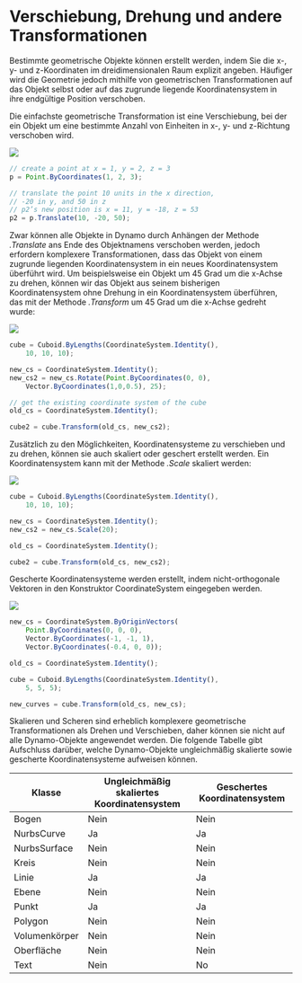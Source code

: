 # Verschiebung, Drehung und andere Transformationen

Bestimmte geometrische Objekte können erstellt werden, indem Sie die x-, y- und z-Koordinaten im dreidimensionalen Raum explizit angeben. Häufiger wird die Geometrie jedoch mithilfe von geometrischen Transformationen auf das Objekt selbst oder auf das zugrunde liegende Koordinatensystem in ihre endgültige Position verschoben.

Die einfachste geometrische Transformation ist eine Verschiebung, bei der ein Objekt um eine bestimmte Anzahl von Einheiten in x-, y- und z-Richtung verschoben wird.

![](../.gitbook/assets/Transformations\_01.png)

```js
// create a point at x = 1, y = 2, z = 3
p = Point.ByCoordinates(1, 2, 3);

// translate the point 10 units in the x direction,
// -20 in y, and 50 in z
// p2’s new position is x = 11, y = -18, z = 53
p2 = p.Translate(10, -20, 50);
```

Zwar können alle Objekte in Dynamo durch Anhängen der Methode _.Translate_ ans Ende des Objektnamens verschoben werden, jedoch erfordern komplexere Transformationen, dass das Objekt von einem zugrunde liegenden Koordinatensystem in ein neues Koordinatensystem überführt wird. Um beispielsweise ein Objekt um 45 Grad um die x-Achse zu drehen, können wir das Objekt aus seinem bisherigen Koordinatensystem ohne Drehung in ein Koordinatensystem überführen, das mit der Methode _.Transform_ um 45 Grad um die x-Achse gedreht wurde:

![](../.gitbook/assets/Transformations\_02.png)

```js
cube = Cuboid.ByLengths(CoordinateSystem.Identity(),
    10, 10, 10);

new_cs = CoordinateSystem.Identity();
new_cs2 = new_cs.Rotate(Point.ByCoordinates(0, 0),
    Vector.ByCoordinates(1,0,0.5), 25);

// get the existing coordinate system of the cube
old_cs = CoordinateSystem.Identity();

cube2 = cube.Transform(old_cs, new_cs2);
```

Zusätzlich zu den Möglichkeiten, Koordinatensysteme zu verschieben und zu drehen, können sie auch skaliert oder geschert erstellt werden. Ein Koordinatensystem kann mit der Methode _.Scale_ skaliert werden:

![](../.gitbook/assets/Transformations\_03.png)

```js
cube = Cuboid.ByLengths(CoordinateSystem.Identity(),
    10, 10, 10);

new_cs = CoordinateSystem.Identity();
new_cs2 = new_cs.Scale(20);

old_cs = CoordinateSystem.Identity();

cube2 = cube.Transform(old_cs, new_cs2);
```

Gescherte Koordinatensysteme werden erstellt, indem nicht-orthogonale Vektoren in den Konstruktor CoordinateSystem eingegeben werden.

![](../.gitbook/assets/Transformations\_04.png)

```js
new_cs = CoordinateSystem.ByOriginVectors(
    Point.ByCoordinates(0, 0, 0),
	Vector.ByCoordinates(-1, -1, 1),
	Vector.ByCoordinates(-0.4, 0, 0));

old_cs = CoordinateSystem.Identity();

cube = Cuboid.ByLengths(CoordinateSystem.Identity(), 
    5, 5, 5);

new_curves = cube.Transform(old_cs, new_cs);
```

Skalieren und Scheren sind erheblich komplexere geometrische Transformationen als Drehen und Verschieben, daher können sie nicht auf alle Dynamo-Objekte angewendet werden. Die folgende Tabelle gibt Aufschluss darüber, welche Dynamo-Objekte ungleichmäßig skalierte sowie gescherte Koordinatensysteme aufweisen können.

| Klasse        | Ungleichmäßig skaliertes Koordinatensystem | Geschertes Koordinatensystem |
| ------------- | ------------------------------------------ | ---------------------------- |
| Bogen         | Nein                                       | Nein                         |
| NurbsCurve    | Ja                                         | Ja                           |
| NurbsSurface  | Nein                                       | Nein                         |
| Kreis         | Nein                                       | Nein                         |
| Linie         | Ja                                         | Ja                           |
| Ebene         | Nein                                       | Nein                         |
| Punkt         | Ja                                         | Ja                           |
| Polygon       | Nein                                       | Nein                         |
| Volumenkörper | Nein                                       | Nein                         |
| Oberfläche    | Nein                                       | Nein                         |
| Text          | Nein                                       | No                           |
